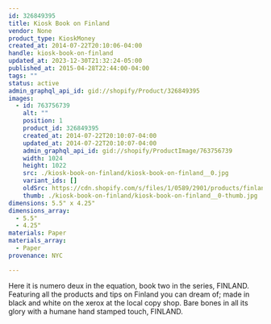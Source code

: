 ```yaml
---
id: 326849395
title: Kiosk Book on Finland
vendor: None
product_type: KioskMoney
created_at: 2014-07-22T20:10:06-04:00
handle: kiosk-book-on-finland
updated_at: 2023-12-30T21:32:24-05:00
published_at: 2015-04-28T22:44:00-04:00
tags: ""
status: active
admin_graphql_api_id: gid://shopify/Product/326849395
images:
  - id: 763756739
    alt: ""
    position: 1
    product_id: 326849395
    created_at: 2014-07-22T20:10:07-04:00
    updated_at: 2014-07-22T20:10:07-04:00
    admin_graphql_api_id: gid://shopify/ProductImage/763756739
    width: 1024
    height: 1022
    src: ./kiosk-book-on-finland/kiosk-book-on-finland__0.jpg
    variant_ids: []
    oldSrc: https://cdn.shopify.com/s/files/1/0589/2901/products/finlandbook.jpeg?v=1406074207
    thumb: ./kiosk-book-on-finland/kiosk-book-on-finland__0-thumb.jpg
dimensions: 5.5" x 4.25"
dimensions_array:
  - 5.5"
  - 4.25"
materials: Paper
materials_array:
  - Paper
provenance: NYC

---
```


Here it is numero deux in the equation, book two in the series, FINLAND. Featuring all the products and tips on Finland you can dream of; made in black and white on the xerox at the local copy shop. Bare bones in all its glory with a humane hand stamped touch, FINLAND.
